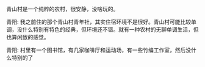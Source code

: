 青山村是一个纯粹的农村，很安静，没啥玩的。

青阳:
我之前住的那个青山村青年社，其实住宿环境不是很好。青山村可能比较单调，没什么特别有特色的经典，但环境还不错。就有一种农村的无聊单调生活，但也算闲致的感觉。

青阳:
村里有一个图书馆，有几家咖啡厅和运动场，有一些竹编工作室，然后没什么特别的了
